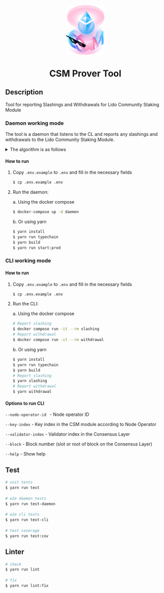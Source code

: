 <p align="center">
  <img src="logo.png" width="120" alt="CSM Logo"/>
</p>
<h1 align="center"> CSM Prover Tool </h1>

## Description

Tool for reporting Slashings and Withdrawals for Lido Community Staking Module

### Daemon working mode

The tool is a daemon that listens to the CL and reports any slashings and withdrawals to the Lido Community Staking Module.

<details>
  <summary>The algorithm is as follows</summary>


0. Get the current CL finalized head.
1. Get the current validator set of the CS Module.
   > It is necessary at the first startup. All subsequent runs of the indexer will be performed when necessary and independently of the main processing
2. Choose the next block service to process.
   > The provider chooses the next root with the following priority:
   > - Return the root from roots stack if exists and keys indexer is healthy enough to be trusted completely to process this root
   > - *When no any processed roots yet* Return `START_ROOT` or the last finalized root if `START_ROOT` is not set
   > - Return a finalized child root of the last processed root
   > - Sleep 12s if nothing to process and **return to the step 0**
3. Process the root.
   > The processor does the following:
   > - Get the block info from CL by the root
   > - If the current state of keys indexer is outdated (~15-27h behind from the block) to be trusted completely, add the block root to roots stack
   > - If the block has a slashing or withdrawal, report it to the CS Module
   > - If the current state of keys indexer is healthy enough to be trusted completely, remove the root from roots stack
4. Build and send proofs to the CS Module contract if slashing or withdrawal was found.

So, according to the algorithm, there are the following statements:
1. We always go sequentially by the finalized roots of blocks, taking the next one by the root of the previous one. In this way, we avoid missing any blocks.
2. If for some reason the daemon crashes, it will start from the last root running before the crash when it is launched
3. If for some reason KeysAPI crashed or CL node stopped giving validators, we can use the previously successfully received data to guarantee that our slashings will report for another ~15h and withdrawals for ~27h (because of the new validators appearing time and `MIN_VALIDATOR_WITHDRAWABILITY_DELAY`)
   If any of these time thresholds are breached, we can't be sure that if there was a slashing or a full withdrawal there was definitely not our validator there. That's why we put the root block in the stack just in case, to process it again later when KeysAPI and CL node are well.

</details>

#### How to run

1. Copy `.env.example` to `.env` and fill in the necessary fields

   ```bash
   $ cp .env.example .env
   ```
2. Run the daemon:

   a. Using the docker compose

   ```bash
   $ docker-compose up -d daemon
   ```

   b. Or using yarn
    
   ```bash
   $ yarn install
   $ yarn run typechain
   $ yarn build
   $ yarn run start:prod
   ```

### CLI working mode

#### How to run

1. Copy `.env.example` to `.env` and fill in the necessary fields

   ```bash
   $ cp .env.example .env
   ```

2. Run the CLI:

   a. Using the docker compose

   ```bash
   # Report slashing
   $ docker compose run -it --rm slashing
   # Report withdrawal
   $ docker compose run -it --rm withdrawal
   ```

   b. Or using yarn

   ```bash
   $ yarn install
   $ yarn run typechain
   $ yarn build
   # Report slashing
   $ yarn slashing
   # Report withdrawal
   $ yarn withdrawal
   ```

#### Options to run CLI

`--node-operator-id ` - Node operator ID

`--key-index` - Key index in the CSM module according to Node Operator

`--validator-index` - Validator index in the Consensus Layer

`--block` - Block number (slot or root of block on the Consensus Layer)

`--help` - Show help

## Test

```bash
# unit tests
$ yarn run test

# e2e daemon tests
$ yarn run test-daemon

# e2e cli tests
$ yarn run test-cli

# test coverage
$ yarn run test:cov
```

## Linter

```bash
# check
$ yarn run lint

# fix
$ yarn run lint:fix
```
